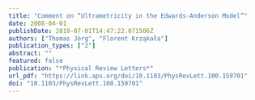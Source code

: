 ```yaml
---
title: "Comment on “Ultrametricity in the Edwards-Anderson Model”"
date: 2008-04-01
publishDate: 2019-07-01T14:47:22.071506Z
authors: ["Thomas Jörg", "Florent Krząkała"]
publication_types: ["2"]
abstract: ""
featured: false
publication: "*Physical Review Letters*"
url_pdf: "https://link.aps.org/doi/10.1103/PhysRevLett.100.159701"
doi: "10.1103/PhysRevLett.100.159701"
---
```



